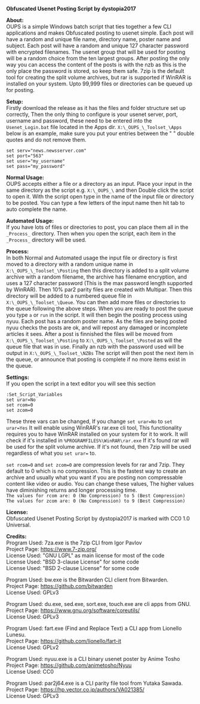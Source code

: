 **Obfuscated Usenet Posting Script
by dystopia2017**
 
**About:** <br>
OUPS is a simple Windows batch script that ties together a few CLI applications and makes Obfuscated posting to usenet simple. Each post will have a random and unique file name, directory name, poster name and subject. Each post will have a random and unique 127 character password with encrypted filenames. The usenet group that will be used for posting will be a random choice from the ten largest groups. After posting the only way you can access the content of the posts is with the nzb as this is the only place the password is stored, so keep them safe. 7zip is the default tool for creating the split volume archives, but rar is supported if WinRAR is installed on your system. Upto 99,999 files or directories can be queued up for posting.
 
**Setup:** <br>
Firstly download the release as it has the files and folder structure set up correctly, Then the only thing to configure is your usenet server, port, username and password, these need to be entered into the `Usenet_Login.bat` file located in the Apps dir. `X:\_OUPS_\_Toolset_\Apps` below is an example, make sure you put your entries between the " " double quotes and do not remove them.
 
`set serv="news.newsserver.com"` <br>
`set port="563"` <br>
`set user="my_username"` <br>
`set pass="my_password"` <br>
 
**Normal Usage:** <br>
OUPS accepts either a file or a directory as an input. Place your input in the same directory as the script e.g. `X:\_OUPS_\` and then Double click the script to open it. With the script open type in the name of the input file or directory to be posted. You can type a few letters of the input name then hit tab to auto complete the name. 
 
**Automated Usage:** <br>
If you have lots of files or directories to post, you can place them all in the `_Process_` directory. Then when you open the script, each item in the `_Process_` directory will be used. 
 
**Process:** <br>
In both Normal and Automated usage the input file or directory is first moved to a directory with a random unique name in `X:\_OUPS_\_Toolset_\Posting` then this directory is added to a split volume archive with a random filename, the archive has filename encryption, and uses a 127 character password (This is the max password length supported by WinRAR). Then 10% par2 parity files are created with Multipar. Then this directory will be added to a numbered queue file in `X:\_OUPS_\_Toolset_\Queue`. You can then add more files or directories to the queue following the above steps. When you are ready to post the queue you type `a` or `run` in the script. It will then begin the posting process using nyuu. Each post has a random poster name. As the files are being posted nyuu checks the posts are ok, and will repost any damaged or incomplete articles it sees. After a post is finnished the files will be moved from `X:\_OUPS_\_Toolset_\Posting` to `X:\_OUPS_\_Toolset_\Posted` as will the queue file that was in use. Finally an nzb with the password used will be output in `X:\_OUPS_\_Toolset_\NZBs` The script will then post the next item in the queue, or announce that posting is complete if no more items exist in the queue.
 
**Settings:** <br>
If you open the script in a text editor you will see this section
 
`:Set_Script_Variables` <br>
`set urar=No` <br>
`set rcom=0` <br>
`set zcom=0` <br>
 
These three vars can be changed, If you change `set urar=No` to `set urar=Yes` It will enable using WinRAR's rar.exe cli tool, This functionality requires you to have WinRAR installed on your system for it to work. It will check if it's installed in `%PROGRAMFILES%\WinRAR\rar.exe` If it's found rar will be used for the split volume archive. If it's not found, then 7zip will be used regardless of what you `set urar=` to. 
 
`set rcom=0` and `set zcom=0` are compression levels for rar and 7zip. They default to 0 which is no compression. This is the fastest way to create an archive and usually what you want if you are posting non compressable content like video or audio. You can change these values, The higher values have diminishing returns and longer processing time. <br>
`The values for rcom are: 0 (No Compression) to 5 (Best Compression)` <br>
`The values for zcom are: 0 (No Compression) to 9 (Best Compression)` <br>
 
**License:** <br>
Obfuscated Usenet Posting Script by dystopia2017 is marked with CC0 1.0 Universal.

**Credits:** <br>
Program Used: 7za.exe is the 7zip CLI from Igor Pavlov <br>
Project Page: https://www.7-zip.org/<br>
License Used: "GNU LGPL" as main license for most of the code <br>
License Used: "BSD 3-clause License" for some code <br>
License Used: "BSD 2-clause License" for some code <br>
 
Program Used: bw.exe is the Bitwarden CLI client from Bitwarden. <br>
Project Page: https://github.com/bitwarden <br>
License Used: GPLv3 <br>
 
Program Used: du.exe, sed.exe, sort.exe, touch.exe are cli apps from GNU. <br>
Project Page: https://www.gnu.org/software/coreutils/ <br>
License Used: GPLv3 <br>
 
Program Used: fart.exe (Find and Replace Text) a CLI app from Lionello Lunesu. <br>
Project Page: https://github.com/lionello/fart-it <br>
License Used: GPLv2 <br>
 
Program Used: nyuu.exe is a CLI binary usenet poster by Anime Tosho <br>
Project Page: https://github.com/animetosho/Nyuu <br>
License Used: CC0 <br>
 
Program Used: par2j64.exe is a CLI parity file tool from Yutaka Sawada. <br>
Project Page: https://hp.vector.co.jp/authors/VA021385/ <br>
License Used: GPLv3 <br>
